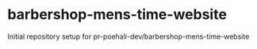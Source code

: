 # barbershop-mens-time-website

Initial repository setup for pr-poehali-dev/barbershop-mens-time-website